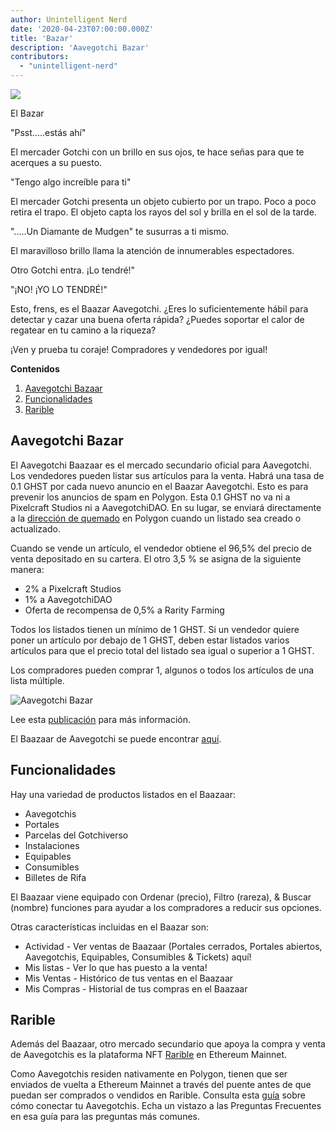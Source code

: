 ```yaml
---
author: Unintelligent Nerd
date: '2020-04-23T07:00:00.000Z'
title: 'Bazar'
description: 'Aavegotchi Bazar'
contributors:
  - "unintelligent-nerd"
---
```


<div class="headerImageContainer">
<img class="headerImage" src="/baazaar/baazaar.gif">
<p class="headerImageText">El Bazar</p>
</div>

"Psst.....estás ahí"

El mercader Gotchi con un brillo en sus ojos, te hace señas para que te acerques a su puesto.

"Tengo algo increíble para ti"

El mercader Gotchi presenta un objeto cubierto por un trapo. Poco a poco retira el trapo. El objeto capta los rayos del sol y brilla en el sol de la tarde.

".....Un Diamante de Mudgen" te susurras a ti mismo.

El maravilloso brillo llama la atención de innumerables espectadores.

Otro Gotchi entra. ¡Lo tendré!"

"¡NO! ¡YO LO TENDRÉ!"

Esto, frens, es el Baazar Aavegotchi. ¿Eres lo suficientemente hábil para detectar y cazar una buena oferta rápida? ¿Puedes soportar el calor de regatear en tu camino a la riqueza?

¡Ven y prueba tu coraje! Compradores y vendedores por igual!

<div class="contentsBox">

**Contenidos**

<ol>
<li><a href=#aavegotchi-baazaar>Aavegotchi Bazaar</a></li>
<li><a href=#features>Funcionalidades</a></li>
<li><a href=#rarible>Rarible</a></li>
</ol>

</div>

## Aavegotchi Bazar

El Aavegotchi Baazaar es el mercado secundario oficial para Aavegotchi. Los vendedores pueden listar sus artículos para la venta. Habrá una tasa de 0.1 GHST por cada nuevo anuncio en el Baazar Aavegotchi. Esto es para prevenir los anuncios de spam en Polygon. Esta 0.1 GHST no va ni a Pixelcraft Studios ni a AavegotchiDAO. En su lugar, se enviará directamente a la [dirección de quemado](https://explorer-mainnet.maticvigil.com/address/0xFFfFfFffFFfffFFfFFfFFFFFffFFFffffFfFFFfF/tokens) en Polygon cuando un listado sea creado o actualizado.

Cuando se vende un artículo, el vendedor obtiene el 96,5% del precio de venta depositado en su cartera. El otro 3,5 % se asigna de la siguiente manera:
* 2% a Pixelcraft Studios
* 1% a AavegotchiDAO
* Oferta de recompensa de 0,5% a Rarity Farming

Todos los listados tienen un mínimo de 1 GHST. Si un vendedor quiere poner un artículo por debajo de 1 GHST, deben estar listados varios artículos para que el precio total del listado sea igual o superior a 1 GHST.

Los compradores pueden comprar 1, algunos o todos los artículos de una lista múltiple.

<img class = "bodyImage" src = "/baazaar/baazaar.png" alt = "Aavegotchi Bazar" />

Lee esta [publicación](https://aavegotchi.medium.com/surprise-were-launching-an-aavegotchi-nft-marketplace-f8a388e89d7f) para más información.

El Baazaar de Aavegotchi se puede encontrar [aquí](https://app.aavegotchi.com/baazaar).

## Funcionalidades
Hay una variedad de productos listados en el Baazaar:

* Aavegotchis
* Portales
* Parcelas del Gotchiverso
* Instalaciones
* Equipables
* Consumibles
* Billetes de Rifa

El Baazaar viene equipado con Ordenar (precio), Filtro (rareza), & Buscar (nombre) funciones para ayudar a los compradores a reducir sus opciones.

Otras características incluidas en el Baazar son:

* Actividad - Ver ventas de Baazaar (Portales cerrados, Portales abiertos, Aavegotchis, Equipables, Consumibles & Tickets) aquí!
* Mis listas - Ver lo que has puesto a la venta!
* Mis Ventas - Histórico de tus ventas en el Baazaar
* Mis Compras - Historial de tus compras en el Baazaar

## Rarible

Además del Baazaar, otro mercado secundario que apoya la compra y venta de Aavegotchis es la plataforma NFT [Rarible](https://rarible.com/) en Ethereum Mainnet.

Como Aavegotchis residen nativamente en Polygon, tienen que ser enviados de vuelta a Ethereum Mainnet a través del puente antes de que puedan ser comprados o vendidos en Rarible. Consulta esta [guía](https://aavegotchi.medium.com/aavegotchis-are-bridging-to-ethereum-with-3x-rewards-for-trading-344432eded9f) sobre cómo conectar tu Aavegotchis. Echa un vistazo a las Preguntas Frecuentes en esa guía para las preguntas más comunes.